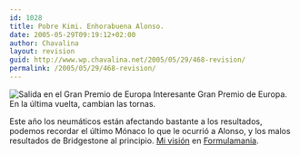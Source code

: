 ```yaml
---
id: 1028
title: Pobre Kimi. Enhorabuena Alonso.
date: 2005-05-29T09:19:12+02:00
author: Chavalina
layout: revision
guid: http://www.wp.chavalina.net/2005/05/29/468-revision/
permalink: /2005/05/29/468-revision/
---
```

<img class="imgizqda" src="http://www.formulamania.com/img/fotos/nubu-salida.jpg" alt="Salida en el Gran Premio de Europa" /> Interesante Gran Premio de Europa. En la &uacute;ltima vuelta, cambian las tornas. 

Este a&ntilde;o los neum&aacute;ticos est&aacute;n afectando bastante a los resultados, podemos recordar el &uacute;ltimo M&oacute;naco lo que le ocurri&oacute; a Alonso, y los malos resultados de Bridgestone al principio. <a href="http://www.formulamania.com/news/comentar.php?idpost=481" target="_blank">Mi visi&oacute;n</a> en <a href="http://www.formulamania.com" target="_blank">Formulamania</a>.